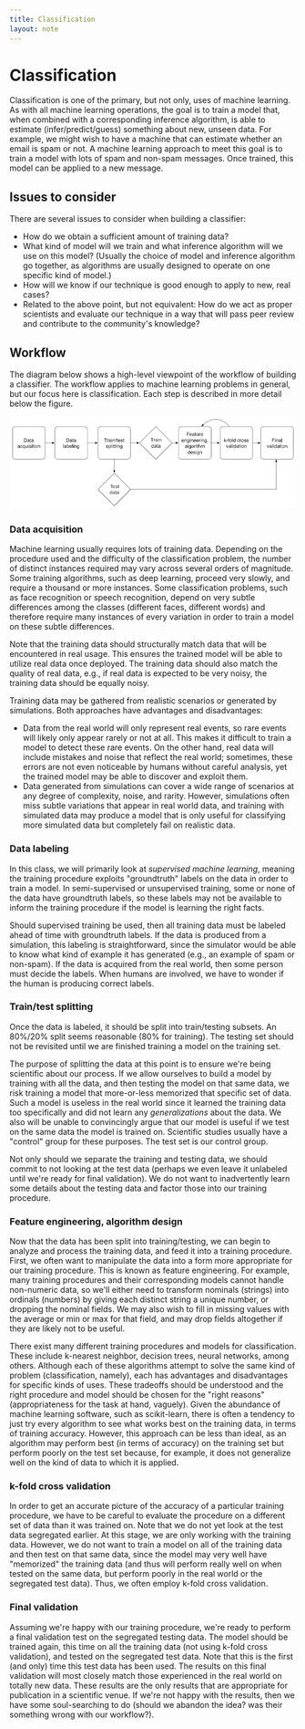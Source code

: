 ```yaml
---
title: Classification
layout: note
---
```


# Classification

Classification is one of the primary, but not only, uses of machine learning. As with all machine learning operations, the goal is to train a model that, when combined with a corresponding inference algorithm, is able to estimate (infer/predict/guess) something about new, unseen data. For example, we might wish to have a machine that can estimate whether an email is spam or not. A machine learning approach to meet this goal is to train a model with lots of spam and non-spam messages. Once trained, this model can be applied to a new message.

## Issues to consider

There are several issues to consider when building a classifier:

- How do we obtain a sufficient amount of training data?
- What kind of model will we train and what inference algorithm will we use on this model? (Usually the choice of model and inference algorithm go together, as algorithms are usually designed to operate on one specific kind of model.)
- How will we know if our technique is good enough to apply to new, real cases?
- Related to the above point, but not equivalent: How do we act as proper scientists and evaluate our technique in a way that will pass peer review and contribute to the community's knowledge?

## Workflow

The diagram below shows a high-level viewpoint of the workflow of building a classifier. The workflow applies to machine learning problems in general, but our focus here is classification. Each step is described in more detail below the figure.

![Classification workflow](/images/classification-workflow.png)

### Data acquisition

Machine learning usually requires lots of training data. Depending on the procedure used and the difficulty of the classification problem, the number of distinct instances required may vary across several orders of magnitude. Some training algorithms, such as deep learning, proceed very slowly, and require a thousand or more instances. Some classification problems, such as face recognition or speech recognition, depend on very subtle differences among the classes (different faces, different words) and therefore require many instances of every variation in order to train a model on these subtle differences.

Note that the training data should structurally match data that will be encountered in real usage. This ensures the trained model will be able to utilize real data once deployed. The training data should also match the quality of real data, e.g., if real data is expected to be very noisy, the training data should be equally noisy.

Training data may be gathered from realistic scenarios or generated by simulations. Both approaches have advantages and disadvantages:

- Data from the real world will only represent real events, so rare events will likely only appear rarely or not at all. This makes it difficult to train a model to detect these rare events. On the other hand, real data will include mistakes and noise that reflect the real world; sometimes, these errors are not even noticeable by humans without careful analysis, yet the trained model may be able to discover and exploit them.
- Data generated from simulations can cover a wide range of scenarios at any degree of complexity, noise, and rarity. However, simulations often miss subtle variations that appear in real world data, and training with simulated data may produce a model that is only useful for classifying more simulated data but completely fail on realistic data.

### Data labeling

In this class, we will primarily look at *supervised machine learning*, meaning the training procedure exploits "groundtruth" labels on the data in order to train a model. In semi-supervised or unsupervised training, some or none of the data have groundtruth labels, so these labels may not be available to inform the training procedure if the model is learning the right facts.

Should supervised training be used, then all training data must be labeled ahead of time with groundtruth labels. If the data is produced from a simulation, this labeling is straightforward, since the simulator would be able to know what kind of example it has generated (e.g., an example of spam or non-spam). If the data is acquired from the real world, then some person must decide the labels. When humans are involved, we have to wonder if the human is producing correct labels.

### Train/test splitting

Once the data is labeled, it should be split into train/testing subsets. An 80%/20% split seems reasonable (80% for training). The testing set should not be revisited until we are finished training a model on the training set.

The purpose of splitting the data at this point is to ensure we're being scientific about our process. If we allow ourselves to build a model by training with all the data, and then testing the model on that same data, we risk training a model that more-or-less memorized that specific set of data. Such a model is useless in the real world since it learned the training data too specifically and did not learn any *generalizations* about the data. We also will be unable to convincingly argue that our model is useful if we test on the same data the model is trained on. Scientific studies usually have a "control" group for these purposes. The test set is our control group.

Not only should we separate the training and testing data, we should commit to not looking at the test data (perhaps we even leave it unlabeled until we're ready for final validation). We do not want to inadvertently learn some details about the testing data and factor those into our training procedure.

### Feature engineering, algorithm design

Now that the data has been split into training/testing, we can begin to analyze and process the training data, and feed it into a training procedure. First, we often want to manipulate the data into a form more appropriate for our training procedure. This is known as feature engineering. For example, many training procedures and their corresponding models cannot handle non-numeric data, so we'll either need to transform nominals (strings) into ordinals (numbers) by giving each distinct string a unique number, or dropping the nominal fields. We may also wish to fill in missing values with the average or min or max for that field, and may drop fields altogether if they are likely not to be useful.

There exist many different training procedures and models for classification. These include k-nearest neighbor, decision trees, neural networks, among others. Although each of these algorithms attempt to solve the same kind of problem (classification, namely), each has advantages and disadvantages for specific kinds of uses. These tradeoffs should be understood and the right procedure and model should be chosen for the "right reasons" (appropriateness for the task at hand, vaguely). Given the abundance of machine learning software, such as scikit-learn, there is often a tendency to just try every algorithm to see what works best on the training data, in terms of training accuracy. However, this approach can be less than ideal, as an algorithm may perform best (in terms of accuracy) on the training set but perform poorly on the test set because, for example, it does not generalize well on the kind of data to which it is applied.

### k-fold cross validation

In order to get an accurate picture of the accuracy of a particular training procedure, we have to be careful to evaluate the procedure on a different set of data than it was trained on. Note that we do not yet look at the test data segregated earlier. At this stage, we are only working with the training data. However, we do not want to train a model on all of the training data and then test on that same data, since the model may very well have "memorized" the training data (and thus will perform really well on when tested on the same data, but perform poorly in the real world or the segregated test data). Thus, we often employ k-fold cross validation.

### Final validation

Assuming we're happy with our training procedure, we're ready to perform a final validation test on the segregated testing data. The model should be trained again, this time on all the training data (not using k-fold cross validation), and tested on the segregated test data. Note that this is the first (and only) time this test data has been used. The results on this final validation will most closely match those experienced in the real world on totally new data. These results are the only results that are appropriate for publication in a scientific venue. If we're not happy with the results, then we have some soul-searching to do (should we abandon the idea? was their something wrong with our workflow?).

